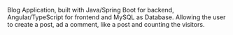 Blog Application, built with Java/Spring Boot for  backend, Angular/TypeScript for frontend and MySQL as Database. Allowing the user to create a post, ad a comment, like a post and counting the visitors. 
